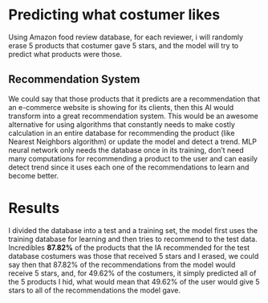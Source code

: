 # Predicting what costumer likes

Using Amazon food review database, for each reviewer, i will randomly erase 5 products that costumer gave 5 stars, and the model will try to predict what products were those.

## Recommendation System

We could say that those products that it predicts are a recommendation that an e-commerce website is showing for its clients, then this AI would transform into a great recommendation system. This would be an awesome alternative for using algorithms that constantly needs to make costly calculation in an entire database for recommending the product (like Nearest Neighbors algorithm) or update the model and detect a trend. MLP neural network only needs the database once in its training, don’t need many computations for recommending a product to the user and can easily detect trend since it uses each one of the recommendations to learn and become better.

# Results

I divided the database into a test and a training set, the model first uses the training database for learning and then tries to recommend to the test data. Incredibles **87.82%** of the products that the IA recommended for the test database costumers was those that received 5 stars and I erased, we could say then that 87.82% of the recommendations from the model would receive 5 stars, and, for 49.62% of the costumers, it simply predicted all of the 5 products I hid, what would mean that 49.62% of the user would give 5 stars to all of the recommendations the model gave.

